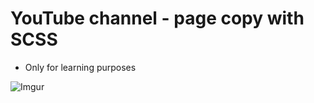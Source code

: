 # YouTube channel - page copy with SCSS

* Only for learning purposes


![Imgur](https://i.imgur.com/L4TjDxd.png?1)